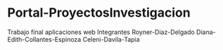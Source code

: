 # Portal-ProyectosInvestigacion
Trabajo final aplicaciones web
Integrantes 
Royner-Diaz-Delgado
Diana-Edith-Collantes-Espinoza
Celeni-Davila-Tapia
